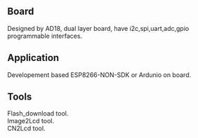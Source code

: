 ## Board
Designed by AD18, dual layer board, have i2c,spi,uart,adc,gpio programmable interfaces.

## Application
Developement based ESP8266-NON-SDK or Ardunio on board.

## Tools
Flash_download tool. <br/>
Image2Lcd tool. <br/>
CN2Lcd tool. 
